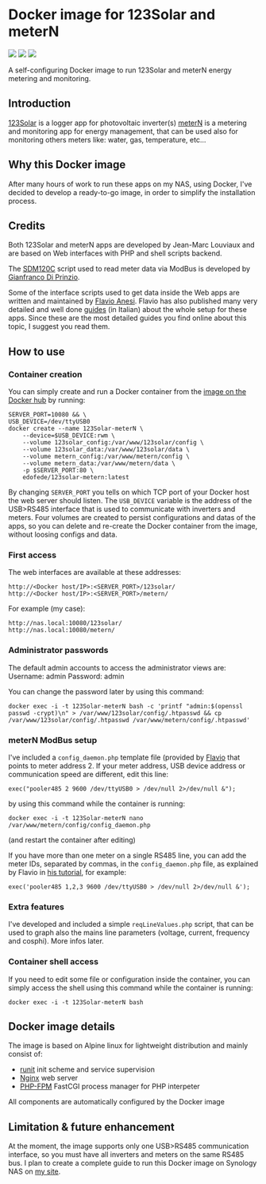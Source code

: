 # Docker image for 123Solar and meterN

[![](https://images.microbadger.com/badges/image/edofede/123solar-metern.svg)](https://microbadger.com/images/edofede/123solar-metern "Get your own image badge on microbadger.com")   [![](https://images.microbadger.com/badges/version/edofede/123solar-metern.svg)](https://microbadger.com/images/edofede/123solar-metern "Get your own version badge on microbadger.com")   [![](https://images.microbadger.com/badges/commit/edofede/123solar-metern.svg)](https://microbadger.com/images/edofede/123solar-metern "Get your own commit badge on microbadger.com")

A self-configuring Docker image to run 123Solar and meterN energy metering and monitoring.


## Introduction

[123Solar](https://www.123solar.org) is a logger app for photovoltaic inverter(s)
[meterN](https://metern.org) is a metering and monitoring app for energy management, that can be used also for monitoring others meters like: water, gas, temperature, etc...


## Why this Docker image

After many hours of work to run these apps on my NAS, using Docker, I've decided to develop a ready-to-go image, in order to simplify the installation process.


## Credits

Both 123Solar and meterN apps are developed by Jean-Marc Louviaux and are based on Web interfaces with PHP and shell scripts backend.

The [SDM120C](https://github.com/gianfrdp/SDM120C) script used to read meter data via ModBus is developed by [Gianfranco Di Prinzio](https://github.com/gianfrdp).

Some of the interface scripts used to get data inside the Web apps are written and maintained by [Flavio Anesi](http://www.flanesi.it/blog/about/).
Flavio has also published many very detailed and well done [guides](http://www.flanesi.it/doku/doku.php?id=start) (in Italian) about the whole setup for these apps.  Since these are the most detailed guides you find online about this topic, I suggest you read them.


## How to use

### Container creation
You can simply create and run a Docker container from the [image on the Docker hub](https://hub.docker.com/r/edofede/123solar-metern) by running:

    SERVER_PORT=10080 && \
    USB_DEVICE=/dev/ttyUSB0
    docker create --name 123Solar-meterN \
    	--device=$USB_DEVICE:rwm \
    	--volume 123solar_config:/var/www/123solar/config \
    	--volume 123solar_data:/var/www/123solar/data \
    	--volume metern_config:/var/www/metern/config \
    	--volume metern_data:/var/www/metern/data \
    	-p $SERVER_PORT:80 \
    	edofede/123solar-metern:latest

By changing `SERVER_PORT` you tells on which TCP port of your Docker host the web server should listen.
The `USB_DEVICE` variable is the address of the USB>RS485 interface that is used to communicate with inverters and meters.
Four volumes are created to persist configurations and datas of the apps, so you can delete and re-create the Docker container from the image, without loosing configs and data.

### First access
The web interfaces are available at these addresses:

    http://<Docker host/IP>:<SERVER_PORT>/123solar/
    http://<Docker host/IP>:<SERVER_PORT>/metern/
For example (my case):

    http://nas.local:10080/123solar/
    http://nas.local:10080/metern/

### Administrator passwords
The default admin accounts to access the administrator views are:
Username: admin
Password: admin

You can change the password later by using this command:

	docker exec -i -t 123Solar-meterN bash -c 'printf "admin:$(openssl passwd -crypt)\n" > /var/www/123solar/config/.htpasswd && cp /var/www/123solar/config/.htpasswd /var/www/metern/config/.htpasswd'

### meterN ModBus setup
I've included a `config_daemon.php` template file (provided by [Flavio](http://www.flanesi.it/doku/doku.php?id=metern_mono_modbus#avvio_file_pooler485_per_lettura_consumi) that points to meter address 2.
If your meter address, USB device address or communication speed are different, edit this line:

    exec("pooler485 2 9600 /dev/ttyUSB0 > /dev/null 2>/dev/null &");
by using this command while the container is running:

    docker exec -i -t 123Solar-meterN nano /var/www/metern/config/config_daemon.php
(and restart the container after editing)

If you have more than one meter on a single RS485 line, you can add the meter IDs, separated by commas, in the `config_daemon.php` file, as explained by Flavio in [his tutorial](http://www.flanesi.it/doku/doku.php?id=aggiunta_contatori#lettura_contatori), for example:

    exec('pooler485 1,2,3 9600 /dev/ttyUSB0 > /dev/null 2>/dev/null &');

### Extra features
I've developed and included a simple `reqLineValues.php` script, that can be used to graph also the mains line parameters (voltage, current, frequency and cosphi).
More infos later.

### Container shell access
If you need to edit some file or configuration inside the container, you can simply access the shell using this command while the container is running:

    docker exec -i -t 123Solar-meterN bash


## Docker image details

The image is based on Alpine linux for lightweight distribution and mainly consist of:
 * [runit](http://smarden.org/runit/) init scheme and service supervision
 * [Nginx](https://nginx.org/en/) web server
 * [PHP-FPM](https://php-fpm.org) FastCGI process manager for PHP interpeter

All components are automatically configured by the Docker image

 
## Limitation & future enhancement

At the moment, the image supports only one USB>RS485 communication interface, so you must have all inverters and meters on the same RS485 bus.
I plan to create a complete guide to run this Docker image on Synology NAS on [my site](http://edoardofederici.com).
